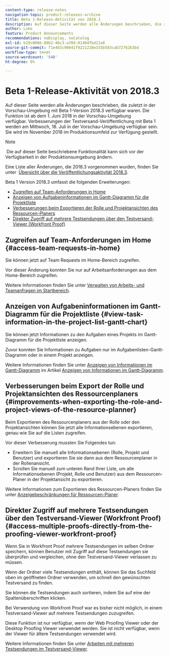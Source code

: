 ```yaml
---
content-type: release-notes
navigation-topic: product-releases-archive
title: Beta 1-Release-Aktivität von 2018.3
description: Auf dieser Seite werden alle Änderungen beschrieben, die zuletzt in der Vorschau-Umgebung mit Beta 1-Version 2018.3 verfügbar waren. Die Funktion ist ab dem 1. Juni 2018 in der Vorschau-Umgebung verfügbar. Verbesserungen der Testversand-Veröffentlichung mit Beta 1 werden am Mittwoch, 18. Juli in der Vorschau-Umgebung verfügbar sein. Sie wird im November 2018 im Produktionsumfeld zur Verfügung gestellt.
author: Luke
feature: Product Announcements
recommendations: noDisplay, noCatalog
exl-id: b19c0086-89b2-46c3-a70d-0140dfbd11e8
source-git-commit: f1e463c90641f9221228e335b583cab72762b3bd
workflow-type: tm+mt
source-wordcount: '548'
ht-degree: 0%

---
```


# Beta 1-Release-Aktivität von 2018.3

Auf dieser Seite werden alle Änderungen beschrieben, die zuletzt in der Vorschau-Umgebung mit Beta 1-Version 2018.3 verfügbar waren. Die Funktion ist ab dem 1. Juni 2018 in der Vorschau-Umgebung verfügbar. Verbesserungen der Testversand-Veröffentlichung mit Beta 1 werden am Mittwoch, 18. Juli in der Vorschau-Umgebung verfügbar sein. Sie wird im November 2018 im Produktionsumfeld zur Verfügung gestellt.

>[!NOTE]
>
> Die auf dieser Seite beschriebene Funktionalität kann sich vor der Verfügbarkeit in der Produktionsumgebung ändern.

Eine Liste aller Änderungen, die 2018.3 vorgenommen wurden, finden Sie unter  [Übersicht über die Veröffentlichungsaktivität 2018.3](../../../../product-announcements/product-releases/quarterly-release-archive/2018.3-release-activity/2018-3-release-activity-overview.md).

Beta 1 Version 2018.3 umfasst die folgenden Erweiterungen:

* [Zugreifen auf Team-Anforderungen in Home](#access-team-requests-in-home)
* [Anzeigen von Aufgabeninformationen im Gantt-Diagramm für die Projektliste](#view-task-information-in-the-project-list-gantt-chart)
* [Verbesserungen beim Exportieren der Rolle und Projektansichten des Ressourcen-Planers](#improvements-when-exporting-the-role-and-project-views-of-the-resource-planner)
* [Direkter Zugriff auf mehrere Testsendungen über den Testversand-Viewer (Workfront Proof)](#access-multiple-proofs-directly-from-the-proofing-viewer-workfront-proof)

## Zugreifen auf Team-Anforderungen im Home {#access-team-requests-in-home}

Sie können jetzt auf Team Requests im Home-Bereich zugreifen.

Vor dieser Änderung konnten Sie nur auf Arbeitsanforderungen aus dem Home-Bereich zugreifen.

Weitere Informationen finden Sie unter [Verwalten von Arbeits- und Teamanfragen im Startbereich](../../../../workfront-basics/using-home/using-the-home-area/manage-work-and-team-requests-home.md).

## Anzeigen von Aufgabeninformationen im Gantt-Diagramm für die Projektliste {#view-task-information-in-the-project-list-gantt-chart}

Sie können jetzt Informationen zu den Aufgaben eines Projekts im Gantt-Diagramm für die Projektliste anzeigen. 

Zuvor konnten Sie Informationen zu Aufgaben nur im Aufgabenlisten-Gantt-Diagramm oder in einem Projekt anzeigen.

Weitere Informationen finden Sie unter [Anzeigen von Informationen im Gantt-Diagramm](../../../../manage-work/gantt-chart/use-the-gantt-chart/view-info-in-gantt.md) im Artikel [Anzeigen von Informationen im Gantt-Diagramm](../../../../manage-work/gantt-chart/use-the-gantt-chart/view-info-in-gantt.md).

## Verbesserungen beim Export der Rolle und Projektansichten des Ressourcenplaners {#improvements-when-exporting-the-role-and-project-views-of-the-resource-planner}

Beim Exportieren des Ressourcenplaners aus der Rolle oder den Projektansichten können Sie jetzt alle Informationsebenen exportieren, genau wie Sie auf die Listen zugreifen.

Vor dieser Verbesserung mussten Sie Folgendes tun:

* Erweitern Sie manuell alle Informationsebenen (Rolle, Projekt und Benutzer) und exportieren Sie sie dann aus dem Ressourcenplaner in der Rollenansicht.
* Scrollen Sie manuell zum unteren Rand Ihrer Liste, um alle Informationsebenen (Projekt, Rolle und Benutzer) aus dem Ressourcen-Planer in der Projektansicht zu exportieren.

Weitere Informationen zum Exportieren des Ressourcen-Planers finden Sie unter [Anzeigebeschränkungen für Ressourcen-Planer](../../../../resource-mgmt/resource-planning/resource-planner-display-limitations.md).

## Direkter Zugriff auf mehrere Testsendungen über den Testversand-Viewer (Workfront Proof) {#access-multiple-proofs-directly-from-the-proofing-viewer-workfront-proof}

Wenn Sie in Workfront Proof mehrere Testsendungen im selben Ordner speichern, können Benutzer mit Zugriff auf diese Testsendungen sie überprüfen und vergleichen, ohne den Testversand-Viewer verlassen zu müssen. 

Wenn der Ordner viele Testsendungen enthält, können Sie das Suchfeld oben im geöffneten Ordner verwenden, um schnell den gewünschten Testversand zu finden.

Sie können die Testsendungen auch sortieren, indem Sie auf eine der Spaltenüberschriften klicken.

Bei Verwendung von Workfront Proof war es bisher nicht möglich, in einem Testversand-Viewer auf mehrere Testsendungen zuzugreifen.

Diese Funktion ist nur verfügbar, wenn der Web Proofing Viewer oder der Desktop Proofing Viewer verwendet werden. Sie ist nicht verfügbar, wenn der Viewer für ältere Testsendungen verwendet wird.

Weitere Informationen finden Sie unter [Arbeiten mit mehreren Testsendungen im Testversand-Viewer](../../../../workfront-proof/wp-work-proofsfiles/review-proofs-wpv/work-with-multiple-proofs.md).
